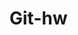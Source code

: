 # Git-hw

[//]: # (Описание задания)

[//]: # (Перед выполнением задания установите Jupyter Notebook или используйте Google Colab.)

[//]: # ()
[//]: # (Задание 1)

[//]: # (Создайте репозиторий с произвольным названием. Добавьте в него любой файл с кодом и файл README.md с кратким описанием этого кода.)

[//]: # ()
[//]: # (Задание 2 — необязательное)

[//]: # ()
[//]: # (Скачайте репозиторий из первого задания себе на компьютер.)

[//]: # (Создайте новую ветку и внесите изменения в файл с кодом &#40;или добавьте новый&#41;.)

[//]: # (Отправьте ветку на сервер GitHub и пройдите процедуру одобрения pull request &#40;сами одобрения можно не ставить или сделать это с любого другого аккаунта&#41;.)

[//]: # (Объедините изменения в новой ветке с основной.)

[//]: # (Чеклист самопроверки)

[//]: # (Установлен Jupyter Notebook или использован Google Colab)

[//]: # (Создан профиль на https://github.com &#40;при использовании Jupyter Notebook&#41;)

[//]: # (Задание 1. Создан репозиторий с файлом и оформленным README репозитория)

[//]: # (Задание 2. В репозитории, созданном в 1 задании, есть новая ветка с изменениями, которая слита с основной веткой через pull request)

[//]: # (На учебной платформе прикреплена ссылка на выполненное задание в Google Colab или GitHub, если вы использовали Jupyter Notebook)

[//]: # (По ссылке есть доступ в Google Colab &#40;иногда в Colab нет доступа для другого логина&#41;)
